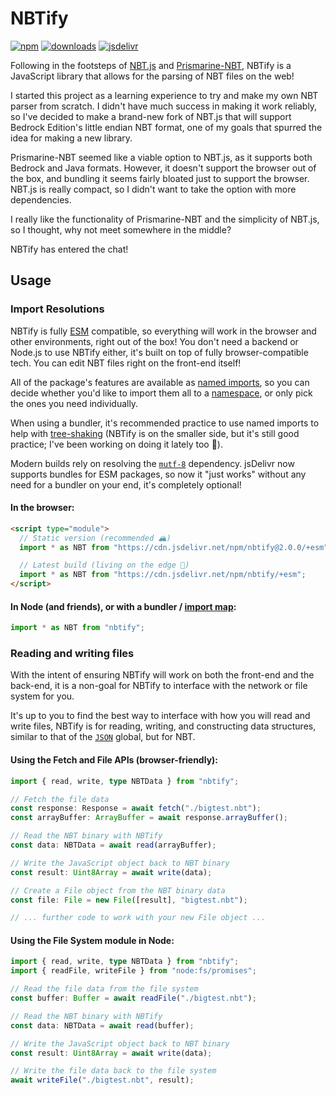 # NBTify

[![npm](https://img.shields.io/npm/v/nbtify.svg)](https://www.npmjs.com/package/nbtify)
[![downloads](https://img.shields.io/npm/dm/nbtify.svg)](https://www.npmjs.com/package/nbtify)
[![jsdelivr](https://data.jsdelivr.com/v1/package/npm/nbtify/badge?style=rounded)](https://www.jsdelivr.com/package/npm/nbtify)

Following in the footsteps of [NBT.js](https://github.com/sjmulder/nbt-js) and [Prismarine-NBT](https://github.com/PrismarineJS/prismarine-nbt), NBTify is a JavaScript library that allows for the parsing of NBT files on the web!

I started this project as a learning experience to try and make my own NBT parser from scratch. I didn't have much success in making it work reliably, so I've decided to make a brand-new fork of NBT.js that will support Bedrock Edition's little endian NBT format, one of my goals that spurred the idea for making a new library.

Prismarine-NBT seemed like a viable option to NBT.js, as it supports both Bedrock and Java formats. However, it doesn't support the browser out of the box, and bundling it seems fairly bloated just to support the browser. NBT.js is really compact, so I didn't want to take the option with more dependencies.

I really like the functionality of Prismarine-NBT and the simplicity of NBT.js, so I thought, why not meet somewhere in the middle?

NBTify has entered the chat!

## Usage

### Import Resolutions

NBTify is fully [ESM](https://developer.mozilla.org/en-US/docs/Web/JavaScript/Guide/Modules) compatible, so everything will work in the browser and other environments, right out of the box! You don't need a backend or Node.js to use NBTify either, it's built on top of fully browser-compatible tech. You can edit NBT files right on the front-end itself!

All of the package's features are available as [named imports](https://developer.mozilla.org/en-US/docs/Web/JavaScript/Reference/Statements/import#forms_of_import_declarations), so you can decide whether you'd like to import them all to a [namespace](https://developer.mozilla.org/en-US/docs/Web/JavaScript/Reference/Statements/import#forms_of_import_declarations), or only pick the ones you need individually.

When using a bundler, it's recommended practice to use named imports to help with [tree-shaking](https://developer.mozilla.org/en-US/docs/Glossary/Tree_shaking) (NBTify is on the smaller side, but it's still good practice; I've been working on doing it lately too 🙂).

Modern builds rely on resolving the [`mutf-8`](https://github.com/sciencesakura/mutf-8) dependency. jsDelivr now supports bundles for ESM packages, so now it "just works" without any need for a bundler on your end, it's completely optional!

#### In the browser:

```html
<script type="module">
  // Static version (recommended 🏔️)
  import * as NBT from "https://cdn.jsdelivr.net/npm/nbtify@2.0.0/+esm";

  // Latest build (living on the edge 🧗)
  import * as NBT from "https://cdn.jsdelivr.net/npm/nbtify/+esm";
</script>
```

#### In Node (and friends), or with a bundler / [import map](https://developer.mozilla.org/en-US/docs/Web/HTML/Element/script/type/importmap):

```ts
import * as NBT from "nbtify";
```

### Reading and writing files

With the intent of ensuring NBTify will work on both the front-end and the back-end, it is a non-goal for NBTify to interface with the network or file system for you.

It's up to you to find the best way to interface with how you will read and write files, NBTify is for reading, writing, and constructing data structures, similar to that of the [`JSON`](https://developer.mozilla.org/en-US/docs/Web/JavaScript/Reference/Global_Objects/JSON#static_methods) global, but for NBT.

#### Using the Fetch and File APIs (browser-friendly):

```ts
import { read, write, type NBTData } from "nbtify";

// Fetch the file data
const response: Response = await fetch("./bigtest.nbt");
const arrayBuffer: ArrayBuffer = await response.arrayBuffer();

// Read the NBT binary with NBTify
const data: NBTData = await read(arrayBuffer);

// Write the JavaScript object back to NBT binary
const result: Uint8Array = await write(data);

// Create a File object from the NBT binary data
const file: File = new File([result], "bigtest.nbt");

// ... further code to work with your new File object ...
```

#### Using the File System module in Node:

```ts
import { read, write, type NBTData } from "nbtify";
import { readFile, writeFile } from "node:fs/promises";

// Read the file data from the file system
const buffer: Buffer = await readFile("./bigtest.nbt");

// Read the NBT binary with NBTify
const data: NBTData = await read(buffer);

// Write the JavaScript object back to NBT binary
const result: Uint8Array = await write(data);

// Write the file data back to the file system
await writeFile("./bigtest.nbt", result);
```